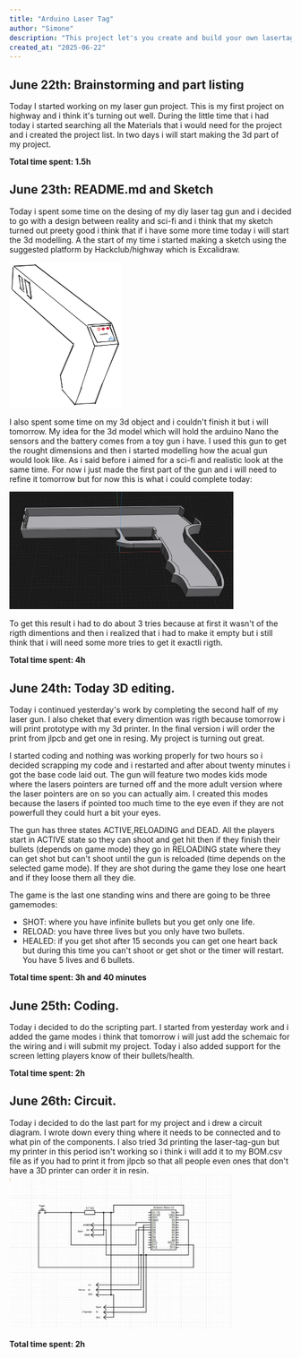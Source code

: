 ```yaml
---
title: "Arduino Laser Tag"
author: "Simone"
description: "This project let's you create and build your own lasertag gun at home and play with your friends."
created_at: "2025-06-22"
---
```


## June 22th: Brainstorming and part listing

Today I started working on my laser gun project. This is my first project on highway and i think it's turning out well.
During the little time that i had today i started searching all the Materials that i would need for the project and i created the project list.
In two days i will start making the 3d part of my project.

**Total time spent: 1.5h**

## June 23th: README.md and Sketch

Today i spent some time on the desing of my diy laser tag gun and i decided to go with a design between reality and sci-fi and i think that my sketch turned out preety good i think that if i have some more time today i will start the 3d modelling. 
A the start of my time i started making a sketch using the suggested platform by Hackclub/highway which is Excalidraw.

<img src="./Images/sketch.png" width="200"/>


I also spent some time on my 3d object and i couldn't finish it but i will tomorrow.
My idea for the 3d model which will hold the arduino Nano the sensors and the battery comes from a toy gun i have. I used this gun to get the rought dimensions and then i started modelling how the acual gun would look like.
As i said before i aimed for a sci-fi and realistic look at the same time. For now i just made the first part of the gun and i will need to refine it tomorrow but for now this is what i could complete today:

<img src="./Images/3DdesignV1.png" width="400"/>

To get this result i had to do about 3 tries because at first it wasn't of the rigth dimentions and then i realized that i had to make it empty but i still think that i will need some more tries to get it exactli rigth.

**Total time spent: 4h**

## June 24th: Today 3D editing.

Today i continued yesterday's work by completing the second half of my laser gun. I also cheket that every dimention was rigth because tomorrow i will print prototype with my 3d printer.
In the final version i will order the print from jlpcb and get one in resing.
My project is turning out great.

I started coding and nothing was working properly for two hours so i decided scrapping my code and i restarted and after about twenty minutes i got the base code laid out.
The gun will feature two modes kids mode where the lasers pointers are turned off and the more adult version where the laser pointers are on so you can actually aim.
I created this modes because the lasers if pointed too much time to the eye even if they are not powerfull they could hurt a bit your eyes.

The gun has three states ACTIVE,RELOADING and DEAD. All the players start in ACTIVE state so they can shoot and get hit then if they finish their bullets (depends on game mode) they go in RELOADING state where they can get shot but can't shoot until the gun is reloaded (time depends on the selected game mode). If they are shot during the game they lose one heart and if they loose them all they die.

The game is the last one standing wins and there are going to be three gamemodes:
 - SHOT: where you have infinite bullets but you get only one life.
 - RELOAD: you have three lives but you only have two bullets.
 - HEALED: if you get shot after 15 seconds you can get one heart back but during this time you can't shoot or get shot or the timer will restart. You have 5 lives and 6 bullets.

**Total time spent: 3h and 40 minutes**

## June 25th: Coding.

Today i decided to do the scripting part. I started from yesterday work and i added the game modes i think that tomorrow i will just add the schemaic for the wiring and i will submit my project.
Today i also added support for the screen letting players know of their bullets/health.

**Total time spent: 2h**

## June 26th: Circuit.

Today i decided to do the last part for my project and i drew a circuit diagram. I wrote down every thing where it needs to be connected and to what pin of the components.
I also tried 3d printing the laser-tag-gun but my printer in this period isn't working so i think i will add it to my BOM.csv file as if you had to print it from jlpcb so that all people even ones that don't have a 3D printer can order it in resin.
<img src="./Images/Circuit Diagram.png" width="400"/>

**Total time spent: 2h**


